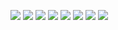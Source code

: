![](https://external-media.spacehey.net/media/ss4klgMvp-TK5lEZH-Y6eTEJ3C4YH8AGMIzQ8rHXGRGU=/https://64.media.tumblr.com/3d560fca0dd00cb296fc8bc195959083/tumblr_pcq63w0ki61xbgu08o1_100.pnj) ![](https://external-media.spacehey.net/media/sbZrT-UJMPu9383G3hoCVKaCrZwRia7PI7-XUBZZtHtk=/https://64.media.tumblr.com/7dbaf275cb3367cf6e49f7177044a9cd/tumblr_pcq63w0ki61xbgu08o6_100.pnj) ![](https://external-media.spacehey.net/media/sgGElfw20rO4GfL7_5Pl8xCez2xUZiGsanTCb0MWRRtQ=/https://images-wixmp-ed30a86b8c4ca887773594c2.wixmp.com/f/25e9a41d-5360-4e21-8e4f-f5a6e8dac4a2/dbqz7wg-d90c5d12-d853-446e-a1f1-7647d7e40ad0.png?token=eyJ0eXAiOiJKV1QiLCJhbGciOiJIUzI1NiJ9.eyJzdWIiOiJ1cm46YXBwOjdlMGQxODg5ODIyNjQzNzNhNWYwZDQxNWVhMGQyNmUwIiwiaXNzIjoidXJuOmFwcDo3ZTBkMTg4OTgyMjY0MzczYTVmMGQ0MTVlYTBkMjZlMCIsIm9iaiI6W1t7InBhdGgiOiJcL2ZcLzI1ZTlhNDFkLTUzNjAtNGUyMS04ZTRmLWY1YTZlOGRhYzRhMlwvZGJxejd3Zy1kOTBjNWQxMi1kODUzLTQ0NmUtYTFmMS03NjQ3ZDdlNDBhZDAucG5nIn1dXSwiYXVkIjpbInVybjpzZXJ2aWNlOmZpbGUuZG93bmxvYWQiXX0.ngf5swz6nwXzlrxVeVEHuaXuopMaxX35gcZihvDbwcs) ![](https://files.catbox.moe/tuq6up.png) ![](https://files.catbox.moe/d2hgwr.png) ![](https://files.catbox.moe/4ewuwz.png) ![](https://files.catbox.moe/spb4bq.png) ![](https://files.catbox.moe/816rs5.png)
